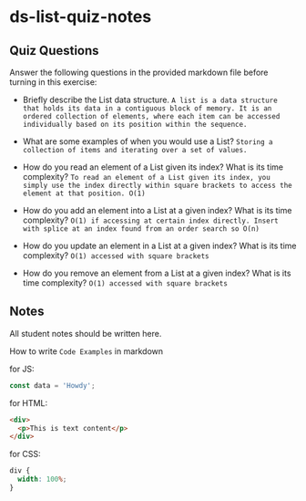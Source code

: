 # ds-list-quiz-notes

## Quiz Questions

Answer the following questions in the provided markdown file before turning in this exercise:

- Briefly describe the List data structure.
  `A list is a data structure that holds its data in a contiguous block of memory. It is an ordered collection of elements, where each item can be accessed individually based on its position within the sequence.`

- What are some examples of when you would use a List?
  `Storing a collection of items and iterating over a set of values.`

- How do you read an element of a List given its index? What is its time complexity?
  `To read an element of a List given its index, you simply use the index directly within square brackets to access the element at that position. O(1)`

- How do you add an element into a List at a given index? What is its time complexity?
  `O(1) if accessing at certain index directly. Insert with splice at an index found from an order search so O(n)`

- How do you update an element in a List at a given index? What is its time complexity?
  `O(1) accessed with square brackets`

- How do you remove an element from a List at a given index? What is its time complexity?
  `O(1) accessed with square brackets`

## Notes

All student notes should be written here.

How to write `Code Examples` in markdown

for JS:

```javascript
const data = 'Howdy';
```

for HTML:

```html
<div>
  <p>This is text content</p>
</div>
```

for CSS:

```css
div {
  width: 100%;
}
```
